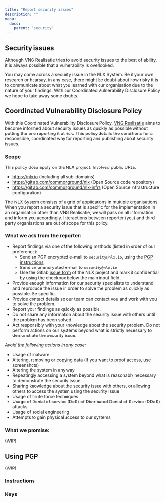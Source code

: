 ```yaml
---
title: "Report security issues"
description: ""
menu:
  docs:
    parent: "security"
---
```


## Security issues

Although VNG Realisatie tries to avoid security issues to the best of ability, it is always possible that a vulnerability is overlooked.

You may come across a security issue in the NLX System. Be it your own research or hearsay, in any case, there might be doubt about how risky it is to communicate about what you learned with our organisation due to the nature of your findings. With our Coordinated Vulnerability Disclosure Policy we hope to take away some doubts.


## Coordinated Vulnerability Disclosure Policy

With this Coordinated Vulnerability Disclosure Policy, [VNG Realisatie](https://vngrealisatie.nl) aims to become informed about security issues as quickly as possible without putting the one reporting it at risk. This policy details the conditions for a responsible, coordinated way for reporting and publishing about security issues.


### Scope

This policy does apply on the NLX project.
Involved public URLs:
* https://nlx.io  (including all sub-domains)
* https://gitlab.com/commonground/nlx  (Open Source code repository)
* https://gitlab.com/commonground/nlx-infra (Open Source infrastructure configuration)

The NLX System consists of a grid of applications in multiple organisations. When you report a security issue that is specific for the implementation in an organisation other than VNG Realisatie, we will pass on all information and inform you accordingly. Interactions between reporter (you) and third party organisations are out of scope for this policy.


### What we ask from the reporter:

* Report findings via one of the following methods (listed in order of our preference):
  * Send an PGP encrypted e-mail to `security@nlx.io`, using the [PGP instructions](#using-pgp)
  * Send an unencrypted e-mail to `security@nlx.io`
  * Use the Gitlab [issue form](https://gitlab.com/commonground/nlx/issues/new) of the NLX project and mark it confidential by using the checkbox below the main input field.
* Provide enough information for our security specialists to understand and reproduce the issue in order to solve the problem as quickly as possible. Be specific.
* Provide contact details so our team can contact you and work with you to solve the problem.
* Report your findings as quickly as possible.
* Do not share any information about the security issue with others until the problem has been solved.
* Act responsibly with your knowledge about the security problem. Do not perform actions on our systems beyond what is strictly necessary to demonstrate  the security issue.

_Avoid the following actions in any case:_

* Usage of malware
* Altering, removing or copying data (if you want to proof access, use screenshots)
* Altering the system in any way
* Repeatingly accessing a system beyond what is reasonably necessary to demonstrate the security issue
* Sharing knowledge about the security issue with others, or allowing others to access the system using the security issue
* Usage of brute force techniques
* Usage of Denial of service (DoS) of Distributed Denial of Service (DDoS) attacks
* Usage of social engineering
* Attempts to gain physical access to our systems

### What we promise:

(WIP)

## Using PGP

(WIP)

### Instructions

### Keys
